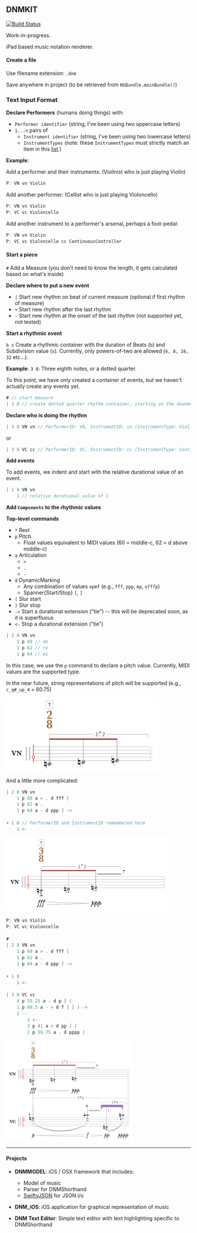 ## DNMKIT

[![Build Status](https://travis-ci.org/jsbean/DNMKit.svg)](https://travis-ci.org/jsbean/DNMKit)

Work-in-progress.

iPad based music notation renderer.


#### Create a file

Use filename extension: `.dnm`

Save anywhere in project (to be retrieved from `NSBundle.mainBundle()`)

### Text Input Format

**Declare Performers** (humans doing things) with:    
- `Performer identifier` (string, I've been using two uppercase letters)
- `1...n` pairs of
    - `Instrument identifier` (string, I've been using two lowercase letters)
    - `InstrumentTypes` (note: these `InstrumentTypes` must strictly match an item in this [list](https://github.com/jsbean/DNMKit/issues/18).)


**Example**:

Add a performer and their instruments: (Violinist who is just playing Violin)

```Swift
P: VN vn Violin
```

Add another performer: (Cellist who is just playing Violoncello)

```Swift
P: VN vn Violin
P: VC vc Violoncello
```

Add another instrument to a performer's arsenal, perhaps a foot-pedal: 

```Swift
P: VN vn Violin
P: VC vc Violoncello cc ContinuousController
```

#### Start a piece

`#` Add a Measure (you don't need to know the length, it gets calculated based on what's inside)

**Declare where to put a new event**
- `|` Start new rhythm on beat of current measure (optional if first rhythm of measure)
- `+` Start new rhythm after the last rhythm
- `-` Start new rhythm at the onset of the last rhythm (not supported yet, not tested)

**Start a rhythmic event**

`b s` Create a rhythmic container with the duration of Beats (`b`) and Subdivision value (`s`). Currently, only powers-of-two are allowed (`4, 8, 16, 32` etc...).

**Example**: `3 8`: Three eighth notes, or a dotted quarter.


To this point, we have only created a container of events, but we haven't actually create any events yet.

```Swift
# // start measure
| 3 8 // create dotted quarter rhythm container, starting on the downbeat

```

**Declare who is doing the rhythm**
```Swift
| 3 8 VN vn // PerformerID: VN, InstrumentID: vn (InstrumentType: Violin)
```

or

```Swift
| 3 8 VC cc // PerformerID: VC, InstrumentID: cc (InstrumentType: ContinuousController)
```

**Add events**

To add events, we indent and start with the relative durational value of an event.

```Swift
| 1 8 VN vn
    1 // relative durational value of 1
```

**Add ```Components``` to the rhythmic values**

**Top-level commands**
- `*` Rest
- `p` Pitch
    - Float values equivalent to MIDI values (60 = middle-c, 62 = d above middle-c)
- `a` Articulation
    - `>`
    - `.`
    - `-`
- `d` DynamicMarking
    - Any combination of values `opmf` (e.g., `fff`, `ppp`, `mp`, `offfp`)
    - Spanner{Start/Stop} `[`, `]`
- `(` Slur start
- `)` Slur stop
- `->` Start a durational extension ("tie") -- this will be deprecated soon, as it is superfluous
- `<-` Stop a durational extension ("tie")

```Swift
| 2 8 VN vn
    1 p 60 // do
    1 p 62 // re 
    1 p 64 // mi
```

In this case, we use the `p` command to declare a pitch value. Currently, MIDI values are the supported type. 

In the near future, string representations of pitch will be supported (e.g., `c_q#_up_4` = 60.75)

<img src="/img/do_re_mi.png" height="200">

And a little more complicated:

```Swift
| 2 8 VN vn
    1 p 60 a > . d fff [
    1 p 62 a .
    1 p 64 a - d ppp ] ->

+ 1 8 // PerformerID and InstrumentID remembered here
    1 <-
```

<img src="/img/do_re_mi_plus.png" height="200">

```Swift
P: VN vn Violin
P: VC vc Violoncello

#
| 2 8 VN vn
    1 p 60 a > . d fff [
    1 p 62 a .
    1 p 64 a - d ppp ] ->

+ 1 8
    1 <-

| 3 8 VC vc
    4 p 55.25 a - d p [ (
    1 p 60.5 a - > d f ] [ ) ->
    2 --
        1 <-
        3 p 41 a > d pp ] (
        1 p 59.75 a . d pppp )


```

<img src="/img/do_re_mi_plus_plus.png" height="275">

---

#### Projects

* **DNMMODEL**: iOS / OSX framework that includes:
    * Model of music
    * Parser for DNMShorthand
    * [SwiftyJSON](https://github.com/SwiftyJSON/SwiftyJSON) for JSON i/o
    

* **DNM_iOS**: iOS application for graphical representation of music

* **DNM Text Editor**: Simple text editor with text highlighting specific to DNMShorthand

